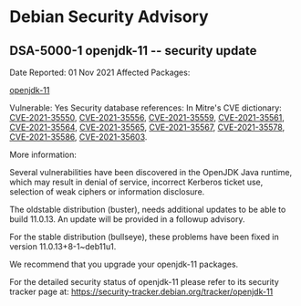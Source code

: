 
Debian Security Advisory
========================


DSA-5000-1 openjdk-11 -- security update
----------------------------------------



Date Reported:
01 Nov 2021
Affected Packages:

[openjdk-11](https://packages.debian.org/src:openjdk-11)

Vulnerable:
Yes
Security database references:
In Mitre's CVE dictionary: [CVE-2021-35550](https://security-tracker.debian.org/tracker/CVE-2021-35550), [CVE-2021-35556](https://security-tracker.debian.org/tracker/CVE-2021-35556), [CVE-2021-35559](https://security-tracker.debian.org/tracker/CVE-2021-35559), [CVE-2021-35561](https://security-tracker.debian.org/tracker/CVE-2021-35561), [CVE-2021-35564](https://security-tracker.debian.org/tracker/CVE-2021-35564), [CVE-2021-35565](https://security-tracker.debian.org/tracker/CVE-2021-35565), [CVE-2021-35567](https://security-tracker.debian.org/tracker/CVE-2021-35567), [CVE-2021-35578](https://security-tracker.debian.org/tracker/CVE-2021-35578), [CVE-2021-35586](https://security-tracker.debian.org/tracker/CVE-2021-35586), [CVE-2021-35603](https://security-tracker.debian.org/tracker/CVE-2021-35603).  

More information:

Several vulnerabilities have been discovered in the OpenJDK Java
runtime, which may result in denial of service, incorrect Kerberos ticket
use, selection of weak ciphers or information disclosure.


The oldstable distribution (buster), needs additional updates to be able
to build 11.0.13. An update will be provided in a followup advisory.


For the stable distribution (bullseye), these problems have been fixed in
version 11.0.13+8-1~deb11u1.


We recommend that you upgrade your openjdk-11 packages.


For the detailed security status of openjdk-11 please refer to
its security tracker page at:
<https://security-tracker.debian.org/tracker/openjdk-11>





